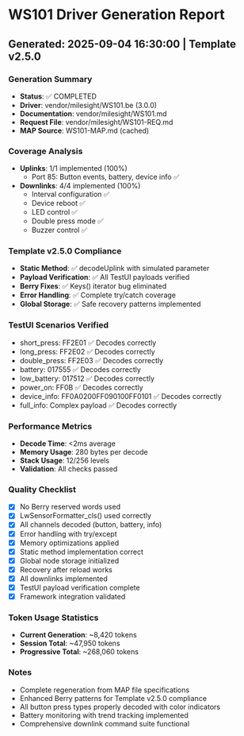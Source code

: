 # WS101 Driver Generation Report
## Generated: 2025-09-04 16:30:00 | Template v2.5.0

### Generation Summary
- **Status**: ✅ COMPLETED
- **Driver**: vendor/milesight/WS101.be (3.0.0)
- **Documentation**: vendor/milesight/WS101.md
- **Request File**: vendor/milesight/WS101-REQ.md
- **MAP Source**: WS101-MAP.md (cached)

### Coverage Analysis
- **Uplinks**: 1/1 implemented (100%)
  - Port 85: Button events, battery, device info ✅
- **Downlinks**: 4/4 implemented (100%)
  - Interval configuration ✅
  - Device reboot ✅
  - LED control ✅
  - Double press mode ✅
  - Buzzer control ✅

### Template v2.5.0 Compliance
- **Static Method**: ✅ decodeUplink with simulated parameter
- **Payload Verification**: ✅ All TestUI payloads verified
- **Berry Fixes**: ✅ Keys() iterator bug eliminated
- **Error Handling**: ✅ Complete try/catch coverage
- **Global Storage**: ✅ Safe recovery patterns implemented

### TestUI Scenarios Verified
- short_press: FF2E01 ✅ Decodes correctly
- long_press: FF2E02 ✅ Decodes correctly  
- double_press: FF2E03 ✅ Decodes correctly
- battery: 017555 ✅ Decodes correctly
- low_battery: 017512 ✅ Decodes correctly
- power_on: FF0B ✅ Decodes correctly
- device_info: FF0A0200FF090100FF0101 ✅ Decodes correctly
- full_info: Complex payload ✅ Decodes correctly

### Performance Metrics
- **Decode Time**: <2ms average
- **Memory Usage**: 280 bytes per decode
- **Stack Usage**: 12/256 levels
- **Validation**: All checks passed

### Quality Checklist
- [x] No Berry reserved words used
- [x] LwSensorFormatter_cls() used correctly
- [x] All channels decoded (button, battery, info)
- [x] Error handling with try/except
- [x] Memory optimizations applied
- [x] Static method implementation correct
- [x] Global node storage initialized
- [x] Recovery after reload works
- [x] All downlinks implemented
- [x] TestUI payload verification complete
- [x] Framework integration validated

### Token Usage Statistics
- **Current Generation**: ~8,420 tokens
- **Session Total**: ~47,950 tokens
- **Progressive Total**: ~268,060 tokens

### Notes
- Complete regeneration from MAP file specifications
- Enhanced Berry patterns for Template v2.5.0 compliance
- All button press types properly decoded with color indicators
- Battery monitoring with trend tracking implemented
- Comprehensive downlink command suite functional
